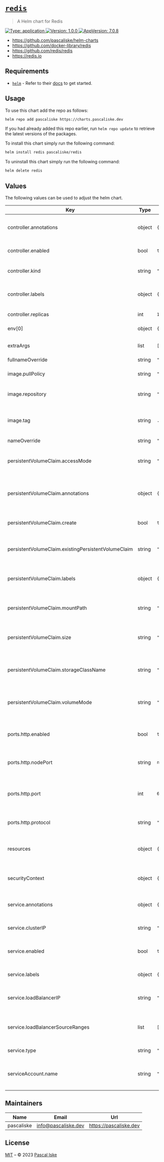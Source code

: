 # [`redis`](https://charts.pascaliske.dev/charts/redis/)

> A Helm chart for Redis

[![Type: application](https://img.shields.io/badge/Type-application-informational?style=flat-square) ](https://charts.pascaliske.dev/charts/redis/)[![Version: 1.0.0](https://img.shields.io/badge/Version-1.0.0-informational?style=flat-square) ](https://charts.pascaliske.dev/charts/redis/)[![AppVersion: 7.0.8](https://img.shields.io/badge/AppVersion-7.0.8-informational?style=flat-square) ](https://charts.pascaliske.dev/charts/redis/)

* <https://github.com/pascaliske/helm-charts>
* <https://github.com/docker-library/redis>
* <https://github.com/redis/redis>
* <https://redis.io>

## Requirements

- [`helm`](https://helm.sh) - Refer to their [docs](https://helm.sh/docs) to get started.

## Usage

To use this chart add the repo as follows:

```sh
helm repo add pascaliske https://charts.pascaliske.dev
```

If you had already added this repo earlier, run `helm repo update` to retrieve the latest versions of the packages.

To install this chart simply run the following command:

```sh
helm install redis pascaliske/redis
```

To uninstall this chart simply run the following command:

```sh
helm delete redis
```

## Values

The following values can be used to adjust the helm chart.

| Key | Type | Default | Description |
|-----|------|---------|-------------|
| controller.annotations | object | `{}` | Additional annotations for the controller object. |
| controller.enabled | bool | `true` | Create a workload for this chart. |
| controller.kind | string | `"StatefulSet"` | Type of the workload object. |
| controller.labels | object | `{}` | Additional labels for the controller object. |
| controller.replicas | int | `1` | The number of replicas. |
| env[0] | object | `{"name":"TZ","value":"UTC"}` | Timezone for the container. |
| extraArgs | list | `[]` | List of extra arguments for the container. |
| fullnameOverride | string | `""` |  |
| image.pullPolicy | string | `"IfNotPresent"` | The pull policy for the controller. |
| image.repository | string | `"redis"` | The repository to pull the image from. |
| image.tag | string | `.Chart.AppVersion` | The docker tag, if left empty chart's appVersion will be used. |
| nameOverride | string | `""` |  |
| persistentVolumeClaim.accessMode | string | `"ReadWriteOnce"` | Access mode of the persistent volume claim object. |
| persistentVolumeClaim.annotations | object | `{}` | Additional annotations for the persistent volume claim object. |
| persistentVolumeClaim.create | bool | `true` | Create a new persistent volume claim object. |
| persistentVolumeClaim.existingPersistentVolumeClaim | string | `""` | Use an existing persistent volume claim object. |
| persistentVolumeClaim.labels | object | `{}` | Additional labels for the persistent volume claim object. |
| persistentVolumeClaim.mountPath | string | `"/data"` | Mount path of the persistent volume claim object. |
| persistentVolumeClaim.size | string | `"1Gi"` | Storage request size for the persistent volume claim object. |
| persistentVolumeClaim.storageClassName | string | `""` | Storage class name for the persistent volume claim object. |
| persistentVolumeClaim.volumeMode | string | `"Filesystem"` | Volume mode of the persistent volume claim object. |
| ports.http.enabled | bool | `true` | Enable the port inside the `Controller` and `Service` objects. |
| ports.http.nodePort | string | `nil` | The external port used if `.service.type` == `NodePort`. |
| ports.http.port | int | `6379` | The port used as internal port and cluster-wide port if `.service.type` == `ClusterIP`. |
| ports.http.protocol | string | `"TCP"` | The protocol used for the service. |
| resources | object | `{}` | Compute resources used by the container. More info [here](https://kubernetes.io/docs/concepts/configuration/manage-resources-containers/). |
| securityContext | object | `{}` | Pod-level security attributes. More info [here](https://kubernetes.io/docs/reference/kubernetes-api/workload-resources/pod-v1/#security-context). |
| service.annotations | object | `{}` | Additional annotations for the service object. |
| service.clusterIP | string | `""` | ClusterIP used if service type is `ClusterIP`. |
| service.enabled | bool | `true` | Create a service for exposing this chart. |
| service.labels | object | `{}` | Additional labels for the service object. |
| service.loadBalancerIP | string | `""` | LoadBalancerIP if service type is `LoadBalancer`. |
| service.loadBalancerSourceRanges | list | `[]` | Allowed addresses when service type is `LoadBalancer`. |
| service.type | string | `"ClusterIP"` | The service type used. |
| serviceAccount.name | string | `""` | Specify the service account used for the controller. |

## Maintainers

| Name | Email | Url |
| ---- | ------ | --- |
| pascaliske | <info@pascaliske.dev> | <https://pascaliske.dev> |

## License

[MIT](../LICENSE.md) – © 2023 [Pascal Iske](https://pascaliske.dev)
